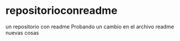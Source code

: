 # repositorioconreadme
un repositorio con readme
Probando un cambio en el archivo readme
nuevas cosas
